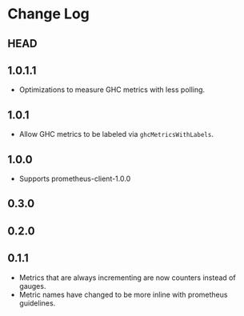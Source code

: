 # Change Log

## HEAD

## 1.0.1.1

- Optimizations to measure GHC metrics with less polling.

## 1.0.1

- Allow GHC metrics to be labeled via `ghcMetricsWithLabels`.

## 1.0.0

- Supports prometheus-client-1.0.0

## 0.3.0

## 0.2.0

## 0.1.1

- Metrics that are always incrementing are now counters instead of gauges.
- Metric names have changed to be more inline with prometheus guidelines.
